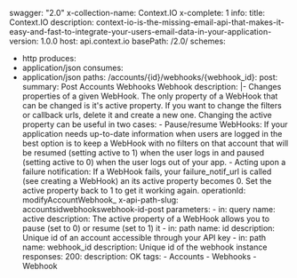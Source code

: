 swagger: "2.0"
x-collection-name: Context.IO
x-complete: 1
info:
  title: Context.IO
  description: context-io-is-the-missing-email-api-that-makes-it-easy-and-fast-to-integrate-your-users-email-data-in-your-application-
  version: 1.0.0
host: api.context.io
basePath: /2.0/
schemes:
- http
produces:
- application/json
consumes:
- application/json
paths:
  /accounts/{id}/webhooks/{webhook_id}:
    post:
      summary: Post Accounts Webhooks Webhook
      description: |-
        Changes properties of a given WebHook. The only property of a WebHook that can be changed is it's active property. If you want to change the filters or callback urls, delete it and create a new one.
        Changing the active property can be useful in two cases:
        - Pause/resume WebHooks: If your application needs up-to-date information when users are logged in the best option is to keep a WebHook with no filters on that account that will be resumed (setting active to 1) when the user logs in and paused (setting active to 0) when the user logs out of your app.
        - Acting upon a failure notification: If a WebHook fails, your failure_notif_url is called (see creating a WebHook) an its active property becomes 0. Set the active property back to 1 to get it working again.
      operationId: modifyAccountWebhook_
      x-api-path-slug: accountsidwebhookswebhook-id-post
      parameters:
      - in: query
        name: active
        description: The active property of a WebHook allows you to pause (set to
          0) or resume (set to 1) it
      - in: path
        name: id
        description: Unique id of an account accessible through your API key
      - in: path
        name: webhook_id
        description: Unique id of the webhook instance
      responses:
        200:
          description: OK
      tags:
      - Accounts
      - Webhooks
      - Webhook